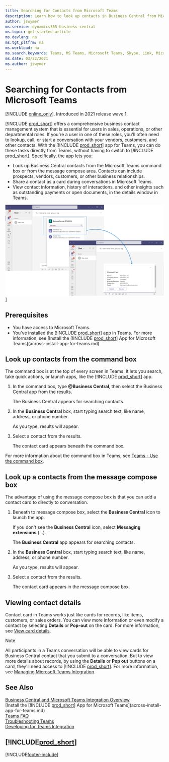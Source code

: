 ```yaml
---
title: Searching for Contacts from Microsoft Teams 
description: Learn how to look up contacts in Business Central from Microsoft Teams.
author: jswymer
ms.service: dynamics365-business-central
ms.topic: get-started-article
ms.devlang: na
ms.tgt_pltfrm: na
ms.workload: na
ms.search.keywords: Teams, MS Teams, Microsoft Teams, Skype, Link, Microsoft 365, contacts, search
ms.date: 03/22/2021
ms.author: jswymer
---
```


# Searching for Contacts from Microsoft Teams

[!INCLUDE [online_only](includes/online_only.md)]. Introduced in 2021 release wave 1.

[!INCLUDE [prod_short](includes/prod_short.md)] offers a comprehensive business contact management system that is essential for users in sales, operations, or other departmental roles. If you're a user in one of these roles, you'll often need to lookup, call, or start a conversation with your vendors, customers, and other contacts. With the [!INCLUDE [prod_short](includes/prod_short.md)] app for Teams, you can do these tasks directly from Teams, without having to switch to [!INCLUDE [prod_short](includes/prod_short.md)]. Specifically, the app lets you:

- Look up Business Central contacts from the Microsoft Teams command box or from the message compose area. Contacts can include prospects, vendors, customers, or other business relationships.
- Share a contact as a card during conversations in Microsoft Teams.
- View contact information, history of interactions, and other insights such as outstanding payments or open documents, in the details window in Teams.

![Teams contacts with Business Central](media/teams-contacts.png)]
## Prerequisites

- You have access to Microsoft Teams.
- You've installed the [!INCLUDE [prod_short](includes/prod_short.md)] app in Teams. For more information, see [Install the [!INCLUDE [prod_short](includes/prod_short.md)] App for Microsoft Teams](across-install-app-for-teams.md)

## Look up contacts from the command box

The command box is at the top of every screen in Teams. It lets you search, take quick actions, or launch apps, like the [!INCLUDE [prod_short](includes/prod_short.md)] app.

1. In the command box, type **@Business Central**, then select the Business Central app from the results.

    The Business Central appears for searching contacts.

2. In the **Business Central** box, start typing search text, like name, address, or phone number.

    As you type, results will appear.
3. Select a contact from the results.

    The contact card appears beneath the command box.

For more information about the command box in Teams, see [Teams - Use the command box](https://support.microsoft.com/en-us/office/use-the-command-box-13c4e429-7324-4886-b377-5dbed539193b).

## Look up a contacts from the message compose box

The advantage of using the message compose box is that you can add a contact card to directly to conversation.

1. Beneath to message compose box, select the **Business Central** icon to launch the app.

    If you don't see the **Business Central** icon, select **Messaging extensions** (...).

    The **Business Central** app appears for searching contacts.

2. In the **Business Central** box, start typing search text, like name, address, or phone number.

    As you type, results will appear.
3. Select a contact from the results.

    The contact card appears in the message compose box.

## Viewing contact details

Contact card in Teams works just like cards for records, like items, customers, or sales orders. You can view more information or even modify a contact by selecting **Details** or **Pop-out** on the card. For more information, see [View card details](across-working-with-teams#view-card-details).

> [!NOTE]
> All participants in a Teams conversation will be able to view cards for Business Central contact that you submit to a conversation. But to view more details about records, by using the **Details** or **Pop out** buttons on a card, they'll need access to [!INCLUDE [prod_short](includes/prod_short.md)]. For more information, see [Managing Microsoft Teams Integration](admin-teams-integration.md#minimum-requirements-1).

## See Also

[Business Central and Microsoft Teams Integration Overview](across-teams-overview.md)  
[Install the [!INCLUDE [prod_short](includes/prod_short.md)] App for Microsoft Teams](across-install-app-for-teams.md)  
[Teams FAQ](teams-faq.md)  
[Troubleshooting Teams](admin-teams-troubleshooting.md)  
[Developing for Teams Integration](/dynamics365/business-central/dev-itpro/developer/devenv-develop-for-teams)  

## [!INCLUDE[prod_short](includes/free_trial_md.md)]  


[!INCLUDE[footer-include](includes/footer-banner.md)]